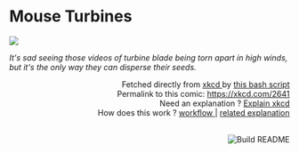 # <b>Mouse Turbines</b>

[![](https://imgs.xkcd.com/comics/mouse_turbines.png)](https://xkcd.com/2641)

<i>It&#39;s sad seeing those videos of turbine blade being torn apart in high winds, but it&#39;s the only way they can disperse their seeds.</i>

<div align="right">
  Fetched directly from
  <a href="https://xkcd.com">
    xkcd
  </a>
  by
  <a href="https://github.com/Vanille-N/Vanille-N/blob/master/fetch">
    this bash script
  </a>
</div>
<div align="right">
  Permalink to this comic:
  <a href="https://xkcd.com/2641">
    https://xkcd.com/2641
  </a>
</div>
<div align="right">
  Need an explanation ?
  <a href="https://www.explainxkcd.com/wiki/index.php/2641">
    Explain xkcd
  </a>
</div>
<div align="right">
  How does this work ?
  <a href="https://github.com/Vanille-N/Vanille-N/blob/master/.github/workflows/build.yml">
    workflow
  </a>
  |
  <a href="https://simonwillison.net/2020/Jul/10/self-updating-profile-readme/">
    related explanation
  </a>
</div><br>

<a href="https://github.com/Vanille-N/Vanille-N/actions"><img src="https://github.com/Vanille-N/Vanille-N/workflows/Build%20README/badge.svg" align="right" alt="Build README"></a>
